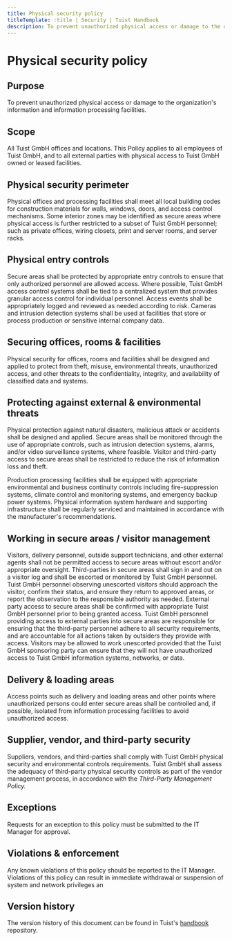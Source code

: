```yaml
---
title: Physical security policy
titleTemplate: :title | Security | Tuist Handbook
description: To prevent unauthorized physical access or damage to the organization's information and information processing facilities.
---
```


# Physical security policy

## Purpose

To prevent unauthorized physical access or damage to the organization's information and information processing facilities.

## Scope

All Tuist GmbH offices and locations. This Policy applies to all employees of Tuist GmbH, and to all external parties with
physical access to Tuist GmbH owned or leased facilities.

## Physical security perimeter

Physical offices and processing facilities shall meet all local building codes for construction materials for walls, windows,
doors, and access control mechanisms. Some interior zones may be identified as secure areas where physical access is
further restricted to a subset of Tuist GmbH personnel; such as private offices, wiring closets, print and server rooms, and
server racks.

## Physical entry controls

Secure areas shall be protected by appropriate entry controls to ensure that only authorized personnel are allowed access.
Where possible, Tuist GmbH access control systems shall be tied to a centralized system that provides granular access
control for individual personnel. Access events shall be appropriately logged and reviewed as needed according to risk.
Cameras and intrusion detection systems shall be used at facilities that store or process production or sensitive internal
company data.

## Securing offices, rooms & facilities

Physical security for offices, rooms and facilities shall be designed and applied to protect from theft, misuse, environmental
threats, unauthorized access, and other threats to the confidentiality, integrity, and availability of classified data and
systems.

## Protecting against external & environmental threats

Physical protection against natural disasters, malicious attack or accidents shall be designed and applied. Secure areas
shall be monitored through the use of appropriate controls, such as intrusion detection systems, alarms, and/or video
surveillance systems, where feasible. Visitor and third-party access to secure areas shall be restricted to reduce the risk of
information loss and theft.

Production processing facilities shall be equipped with appropriate environmental and business continuity controls including
fire-suppression systems, climate control and monitoring systems, and emergency backup power systems. Physical
information system hardware and supporting infrastructure shall be regularly serviced and maintained in accordance with
the manufacturer's recommendations.

## Working in secure areas / visitor management

Visitors, delivery personnel, outside support technicians, and other external agents shall not be permitted access to secure
areas without escort and/or appropriate oversight. Third-parties in secure areas shall sign in and out on a visitor log and
shall be escorted or monitored by Tuist GmbH personnel. Tuist GmbH personnel observing unescorted visitors should
approach the visitor, confirm their status, and ensure they return to approved areas, or report the observation to the
responsible authority as needed. External party access to secure areas shall be confirmed with appropriate Tuist GmbH
personnel prior to being granted access. Tuist GmbH personnel providing access to external parties into secure areas are
responsible for ensuring that the third-party personnel adhere to all security requirements, and are accountable for all
actions taken by outsiders they provide with access. Visitors may be allowed to work unescorted provided that the Tuist
GmbH sponsoring party can ensure that they will not have unauthorized access to Tuist GmbH information systems,
networks, or data.

## Delivery & loading areas

Access points such as delivery and loading areas and other points where unauthorized persons could enter secure areas
shall be controlled and, if possible, isolated from information processing facilities to avoid unauthorized access.

## Supplier, vendor, and third-party security

Suppliers, vendors, and third-parties shall comply with Tuist GmbH physical security and environmental controls
requirements. Tuist GmbH shall assess the adequacy of third-party physical security controls as part of the vendor
management process, in accordance with the *Third-Party Management Policy.*

## Exceptions

Requests for an exception to this policy must be submitted to the IT Manager for approval.

## Violations & enforcement

Any known violations of this policy should be reported to the IT Manager. Violations of this policy can result in immediate
withdrawal or suspension of system and network privileges an

## Version history

The version history of this document can be found in Tuist's [handbook](https://github.com/tuist/handbook) repository.
